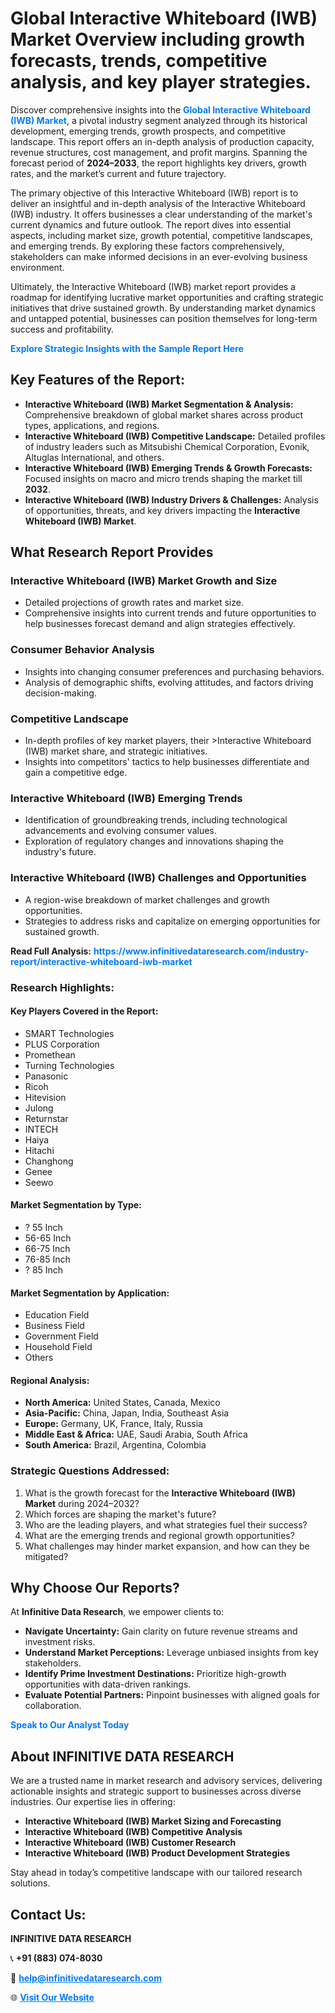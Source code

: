 <h1>Global Interactive Whiteboard (IWB) Market Overview including growth forecasts, trends, competitive analysis, and key player strategies.</h1>
<p>
Discover comprehensive insights into the 
<a href="https://www.infinitivedataresearch.com/industry-report/interactive-whiteboard-iwb-market" rel="dofollow" style="color: #007BFF; text-decoration: none;"><strong>Global Interactive Whiteboard (IWB) Market</strong></a>, a pivotal industry segment analyzed through its historical development, emerging trends, growth prospects, and competitive landscape. This report offers an in-depth analysis of production capacity, revenue structures, cost management, and profit margins. Spanning the forecast period of <strong>2024–2033</strong>, the report highlights key drivers, growth rates, and the market’s current and future trajectory.
</p>
<p>
The primary objective of this Interactive Whiteboard (IWB) report is to deliver an insightful and in-depth analysis of the Interactive Whiteboard (IWB) industry. It offers businesses a clear understanding of the market's current dynamics and future outlook. The report dives into essential aspects, including market size, growth potential, competitive landscapes, and emerging trends. By exploring these factors comprehensively, stakeholders can make informed decisions in an ever-evolving business environment.
</p>
<p>
Ultimately, the Interactive Whiteboard (IWB) market report provides a roadmap for identifying lucrative market opportunities and crafting strategic initiatives that drive sustained growth. By understanding market dynamics and untapped potential, businesses can position themselves for long-term success and profitability.
</p>
<p>
<a href="https://www.infinitivedataresearch.com/request-sample/reportId=106217" style="color: #007BFF; text-decoration: none;"><strong>Explore Strategic Insights with the Sample Report Here</strong></a>
</p>

<h2>Key Features of the Report:</h2>
<ul>
<li><strong>Interactive Whiteboard (IWB) Market Segmentation & Analysis:</strong> Comprehensive breakdown of global market shares across product types, applications, and regions.</li>
<li><strong>Interactive Whiteboard (IWB) Competitive Landscape:</strong> Detailed profiles of industry leaders such as Mitsubishi Chemical Corporation, Evonik, Altuglas International, and others.</li>
<li><strong>Interactive Whiteboard (IWB) Emerging Trends & Growth Forecasts:</strong> Focused insights on macro and micro trends shaping the market till <strong>2032</strong>.</li>
<li><strong>Interactive Whiteboard (IWB) Industry Drivers & Challenges:</strong> Analysis of opportunities, threats, and key drivers impacting the <strong>Interactive Whiteboard (IWB) Market</strong>.</li>
</ul>

<h2>What Research Report Provides</h2>
<h3>Interactive Whiteboard (IWB) Market Growth and Size</h3>
<ul>
<li>Detailed projections of growth rates and market size.</li>
<li>Comprehensive insights into current trends and future opportunities to help businesses forecast demand and align strategies effectively.</li>
</ul>

<h3>Consumer Behavior Analysis</h3>
<ul>
<li>Insights into changing consumer preferences and purchasing behaviors.</li>
<li>Analysis of demographic shifts, evolving attitudes, and factors driving decision-making.</li>
</ul>

<h3>Competitive Landscape</h3>
<ul>
<li>In-depth profiles of key market players, their >Interactive Whiteboard (IWB) market share, and strategic initiatives.</li>
<li>Insights into competitors' tactics to help businesses differentiate and gain a competitive edge.</li>
</ul>

<h3>Interactive Whiteboard (IWB) Emerging Trends</h3>
<ul>
<li>Identification of groundbreaking trends, including technological advancements and evolving consumer values.</li>
<li>Exploration of regulatory changes and innovations shaping the industry's future.</li>
</ul>

<h3>Interactive Whiteboard (IWB) Challenges and Opportunities</h3>
<ul>
<li>A region-wise breakdown of market challenges and growth opportunities.</li>
<li>Strategies to address risks and capitalize on emerging opportunities for sustained growth.</li>
</ul>
<p><strong>Read Full Analysis:</strong> <a href="https://www.infinitivedataresearch.com/industry-report/interactive-whiteboard-iwb-market" rel="dofollow" style="color: #007BFF; text-decoration: none;"><strong>https://www.infinitivedataresearch.com/industry-report/interactive-whiteboard-iwb-market</strong></a></p>
<h3>Research Highlights:</h3>
<h4>Key Players Covered in the Report:</h4>
<ul><li>SMART Technologies</li><li>PLUS Corporation</li><li>Promethean</li><li>Turning Technologies</li><li>Panasonic</li><li>Ricoh</li><li>Hitevision</li><li>Julong</li><li>Returnstar</li><li>INTECH</li><li>Haiya</li><li>Hitachi</li><li>Changhong</li><li>Genee</li><li>Seewo</li></ul>
<h4>Market Segmentation by Type:</h4>
<ul><li>? 55 Inch</li><li>56-65 Inch</li><li>66-75 Inch</li><li>76-85 Inch</li><li>? 85 Inch</li></ul>
<h4>Market Segmentation by Application:</h4>
<ul><li>Education Field</li><li>Business Field</li><li>Government Field</li><li>Household Field</li><li>Others</li></ul>

<h4>Regional Analysis:</h4>
<ul>
<li><strong>North America:</strong> United States, Canada, Mexico</li>
<li><strong>Asia-Pacific:</strong> China, Japan, India, Southeast Asia</li>
<li><strong>Europe:</strong> Germany, UK, France, Italy, Russia</li>
<li><strong>Middle East & Africa:</strong> UAE, Saudi Arabia, South Africa</li>
<li><strong>South America:</strong> Brazil, Argentina, Colombia</li>
</ul>

<h3>Strategic Questions Addressed:</h3>
<ol>
<li>What is the growth forecast for the <strong>Interactive Whiteboard (IWB) Market</strong> during 2024–2032?</li>
<li>Which forces are shaping the market's future?</li>
<li>Who are the leading players, and what strategies fuel their success?</li>
<li>What are the emerging trends and regional growth opportunities?</li>
<li>What challenges may hinder market expansion, and how can they be mitigated?</li>
</ol>

<h2>Why Choose Our Reports?</h2>
<p>At <strong>Infinitive Data Research</strong>, we empower clients to:</p>
<ul>
<li><strong>Navigate Uncertainty:</strong> Gain clarity on future revenue streams and investment risks.</li>
<li><strong>Understand Market Perceptions:</strong> Leverage unbiased insights from key stakeholders.</li>
<li><strong>Identify Prime Investment Destinations:</strong> Prioritize high-growth opportunities with data-driven rankings.</li>
<li><strong>Evaluate Potential Partners:</strong> Pinpoint businesses with aligned goals for collaboration.</li>
</ul>
<p><a href="https://www.infinitivedataresearch.com/industry-report/interactive-whiteboard-iwb-market" rel="dofollow" style="color: #007BFF; text-decoration: none;"><strong>Speak to Our Analyst Today</strong></a></p>

<h2>About INFINITIVE DATA RESEARCH</h2>
<p>We are a trusted name in market research and advisory services, delivering actionable insights and strategic support to businesses across diverse industries. Our expertise lies in offering:</p>
<ul>
<li><strong>Interactive Whiteboard (IWB) Market Sizing and Forecasting</strong></li>
<li><strong>Interactive Whiteboard (IWB) Competitive Analysis</strong></li>
<li><strong>Interactive Whiteboard (IWB) Customer Research</strong></li>
<li><strong>Interactive Whiteboard (IWB) Product Development Strategies</strong></li>
</ul>
<p>Stay ahead in today’s competitive landscape with our tailored research solutions.</p>

<h2>Contact Us:</h2>
<p><strong>INFINITIVE DATA RESEARCH</strong></p>
<p>📞 <strong>+91 (883) 074-8030</strong></p>
<p>📧 <strong><a href="mailto:help@infinitivedataresearch.com" style="color: #007BFF;">help@infinitivedataresearch.com</a></strong></p>
<p>🌐 <strong><a href="https://www.infinitivedataresearch.com" rel="dofollow" style="color: #007BFF;">Visit Our Website</a></strong></p>